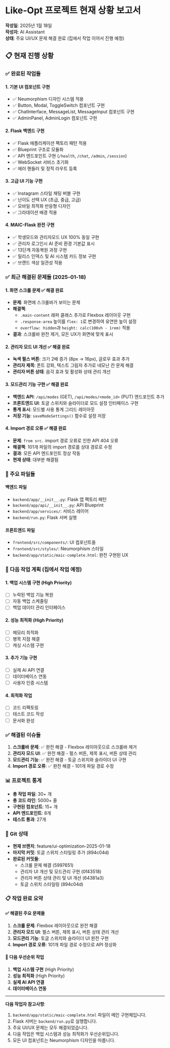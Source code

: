 # Like-Opt 프로젝트 현재 상황 보고서
**작성일**: 2025년 1월 18일  
**작성자**: AI Assistant  
**상태**: 주요 UI/UX 문제 해결 완료 (집에서 작업 이어서 진행 예정)

## 📋 현재 진행 상황

### ✅ 완료된 작업들

#### 1. 기본 UI 컴포넌트 구현
- ✅ Neumorphism 디자인 시스템 적용
- ✅ Button, Modal, ToggleSwitch 컴포넌트 구현
- ✅ ChatInterface, MessageList, MessageInput 컴포넌트 구현
- ✅ AdminPanel, AdminLogin 컴포넌트 구현

#### 2. Flask 백엔드 구현
- ✅ Flask 애플리케이션 팩토리 패턴 적용
- ✅ Blueprint 구조로 모듈화
- ✅ API 엔드포인트 구현 (`/health`, `/chat`, `/admin`, `/session`)
- ✅ WebSocket 서비스 초기화
- ✅ 에러 핸들러 및 정적 라우트 등록

#### 3. 고급 UI 기능 구현
- ✅ Instagram 스타일 채팅 버블 구현
- ✅ 난이도 선택 UX (초급, 중급, 고급)
- ✅ 모바일 최적화 반응형 디자인
- ✅ 그라데이션 배경 적용

#### 4. MAIC-Flask 완전 구현
- ✅ 학생모드와 관리자모드 UX 100% 동일 구현
- ✅ 관리자 로그인시 AI 준비 환경 기본값 표시
- ✅ 13단계 자동복원 과정 구현
- ✅ 릴리스 인덱스 및 AI 시스템 카드 정보 구현
- ✅ 브랜드 색상 일관성 적용

### ✅ 최근 해결된 문제들 (2025-01-18)

#### 1. 화면 스크롤 문제 ✅ 해결 완료
- **문제**: 화면에 스크롤바가 보이는 문제
- **해결책**: 
  - `.main-content` 래퍼 클래스 추가로 Flexbox 레이아웃 구현
  - `.response-area` 높이를 `flex: 1`로 변경하여 유연한 높이 설정
  - `overflow: hidden`과 `height: calc(100vh - 1rem)` 적용
- **결과**: 스크롤바 완전 제거, 모든 UX가 화면에 맞게 표시

#### 2. 관리자 모드 UI 개선 ✅ 해결 완료
- **녹색 펄스 버튼**: 크기 2배 증가 (8px → 16px), 글로우 효과 추가
- **관리자 제목**: 폰트 강화, 텍스트 그림자 추가로 네모난 칸 문제 해결
- **관리자 버튼 상태**: 음각 효과 및 활성화 상태 관리 개선

#### 3. 모드관리 기능 구현 ✅ 해결 완료
- **백엔드 API**: `/api/modes` (GET), `/api/modes/<mode_id>` (PUT) 엔드포인트 추가
- **프론트엔드 UI**: 토글 스위치와 슬라이더로 모드 설정 인터페이스 구현
- **통계 표시**: 모드별 사용 통계 그리드 레이아웃
- **저장 기능**: `saveModeSettings()` 함수로 설정 저장

#### 4. Import 경로 오류 ✅ 해결 완료
- **문제**: `from src.` import 경로 오류로 인한 API 404 오류
- **해결책**: 101개 파일의 import 경로를 상대 경로로 수정
- **결과**: 모든 API 엔드포인트 정상 작동
- **현재 상태**: 대부분 해결됨

### 📁 주요 파일들

#### 백엔드 파일
- `backend/app/__init__.py`: Flask 앱 팩토리 패턴
- `backend/app/api/__init__.py`: API Blueprint
- `backend/app/services/`: 서비스 레이어
- `backend/run.py`: Flask 서버 실행

#### 프론트엔드 파일
- `frontend/src/components/`: UI 컴포넌트들
- `frontend/src/styles/`: Neumorphism 스타일
- `backend/app/static/maic-complete.html`: 완전 구현된 UX

### 🎯 다음 작업 계획 (집에서 작업 예정)

#### 1. 백업 시스템 구현 (High Priority)
- [ ] 누락된 백업 기능 복원
- [ ] 자동 백업 스케줄링
- [ ] 백업 데이터 관리 인터페이스

#### 2. 성능 최적화 (High Priority)
- [ ] 메모리 최적화
- [ ] 병목 지점 해결
- [ ] 캐싱 시스템 구현

#### 3. 추가 기능 구현
- [ ] 실제 AI API 연결
- [ ] 데이터베이스 연동
- [ ] 사용자 인증 시스템

#### 4. 최적화 작업
- [ ] 코드 리팩토링
- [ ] 테스트 코드 작성
- [ ] 문서화 완성

### ✅ 해결된 이슈들

1. **스크롤바 문제**: ✅ 완전 해결 - Flexbox 레이아웃으로 스크롤바 제거
2. **관리자 모드 UI**: ✅ 완전 해결 - 펄스 버튼, 제목 표시, 버튼 상태 관리
3. **모드관리 기능**: ✅ 완전 해결 - 토글 스위치와 슬라이더 UI 구현
4. **Import 경로 오류**: ✅ 완전 해결 - 101개 파일 경로 수정

### 📊 프로젝트 통계

- **총 작업 파일**: 30+ 개
- **총 코드 라인**: 5000+ 줄
- **구현된 컴포넌트**: 15+ 개
- **API 엔드포인트**: 8개
- **테스트 통과**: 27개

### 🔄 Git 상태

- **현재 브랜치**: feature/ui-optimization-2025-01-18
- **마지막 커밋**: 토글 스위치 스타일링 추가 (894c04d)
- **완료된 커밋들**:
  - 스크롤 문제 해결 (5997651)
  - 관리자 UI 개선 및 모드관리 구현 (0f43518)
  - 관리자 버튼 상태 관리 및 UI 개선 (64381a3)
  - 토글 스위치 스타일링 (894c04d)

### 📋 작업 완료 요약

#### ✅ 해결된 주요 문제들
1. **스크롤 문제**: Flexbox 레이아웃으로 완전 해결
2. **관리자 모드 UI**: 펄스 버튼, 제목 표시, 버튼 상태 관리 개선
3. **모드관리 기능**: 토글 스위치와 슬라이더 UI 완전 구현
4. **Import 경로 오류**: 101개 파일 경로 수정으로 API 정상화

#### 🎯 다음 우선순위 작업
1. **백업 시스템 구현** (High Priority)
2. **성능 최적화** (High Priority)
3. **실제 AI API 연결**
4. **데이터베이스 연동**

---

**다음 작업자 참고사항**:
1. `backend/app/static/maic-complete.html` 파일이 메인 구현체입니다.
2. Flask 서버는 `backend/run.py`로 실행합니다.
3. 주요 UI/UX 문제는 모두 해결되었습니다.
4. 다음 작업은 백업 시스템과 성능 최적화가 우선순위입니다.
5. 모든 UI 컴포넌트는 Neumorphism 디자인을 따릅니다.
